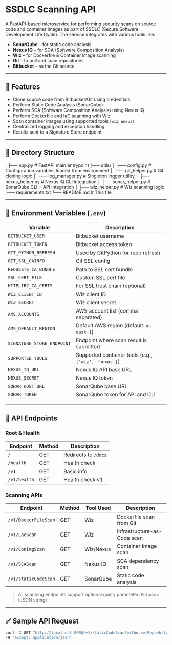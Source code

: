 # SSDLC Scanning API

A FastAPI-based microservice for performing security scans on source code and container images as part of SSDLC (Secure Software Development Life Cycle). The service integrates with various tools like:

- **SonarQube** – for static code analysis
- **Nexus IQ** – for SCA (Software Composition Analysis)
- **Wiz** – for Dockerfile & Container image scanning
- **Git** – to pull and scan repositories
- **Bitbucket** – as the Git source

---

## 🚀 Features

- Clone source code from Bitbucket/Git using credentials
- Perform Static Code Analysis (SonarQube)
- Perform SCA (Software Composition Analysis) using Nexus IQ
- Perform Dockerfile and IaC scanning with Wiz
- Scan container images using supported tools (`wiz`, `nexus`)
- Centralized logging and exception handling
- Results sent to a Signature Store endpoint

---

## 📁 Directory Structure

.
├── app.py # FastAPI main entrypoint
├── utils/
│ ├── config.py # Configuration variables loaded from environment
│ ├── git_helper.py # Git cloning logic
│ ├── log_manager.py # Singleton logger utility
│ ├── nexus_helper.py # Nexus IQ CLI integration
│ ├── sonar_helper.py # SonarQube CLI + API integration
│ ├── wiz_helper.py # Wiz scanning logic
├── requirements.txt
└── README.md # This file


---

## 🔧 Environment Variables (`.env`)

| Variable | Description |
|---------|-------------|
| `BITBUCKET_USER` | Bitbucket username |
| `BITBUCKET_TOKEN` | Bitbucket access token |
| `GIT_PYTHON_REFRESH` | Used by GitPython for repo refresh |
| `GIT_SSL_CAINFO` | Git SSL config |
| `REQUESTS_CA_BUNDLE` | Path to SSL cert bundle |
| `SSL_CERT_FILE` | Custom SSL cert file |
| `HTTPLIB2_CA_CERTS` | For SSL trust chain (optional) |
| `WIZ_CLIENT_ID` | Wiz client ID |
| `WIZ_SECRET` | Wiz client secret |
| `AMS_ACCOUNTS` | AWS account list (comma separated) |
| `AMS_DEFAULT_REGION` | Default AWS region (default: `us-east-1`) |
| `SIGNATURE_STORE_ENDPOINT` | Endpoint where scan result is submitted |
| `SUPPORTED_TOOLS` | Supported container tools (e.g., `['wiz', 'nexus']`) |
| `NEXUS_IQ_URL` | Nexus IQ API base URL |
| `NEXUS_SECRET` | Nexus IQ token |
| `SONAR_HOST_URL` | SonarQube base URL |
| `SONAR_TOKEN` | SonarQube token for API and CLI |

---

## 🔌 API Endpoints

### Root & Health

| Endpoint | Method | Description |
|---------|--------|-------------|
| `/` | GET | Redirects to `/docs` |
| `/health` | GET | Health check |
| `/v1` | GET | Basic info |
| `/v1/health` | GET | Health check v1 |

### Scanning APIs

| Endpoint | Method | Tool Used | Description |
|----------|--------|-----------|-------------|
| `/v1/DockerFileScan` | GET | Wiz | Dockerfile scan from Git |
| `/v1/LacScan` | GET | Wiz | Infrastructure-as-Code scan |
| `/v1/ConImgScan` | GET | Wiz/Nexus | Container Image scan |
| `/v1/SCAScan` | GET | Nexus IQ | SCA dependency scan |
| `/v1/staticCodeScan` | GET | SonarQube | Static code analysis |

> All scanning endpoints support optional query parameter: `Metadata` (JSON string)

---

## ✅ Sample API Request

```bash
curl -X GET "http://localhost:8000/v1/staticCodeScan?bitbucketRepo=https://repo.git&branch=main&pathToScan=src&commit_id=abc123" \
-H "accept: application/json"
```

